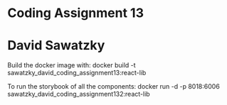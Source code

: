 # Coding Assignment 13

# David Sawatzky

Build the docker image with:
docker build -t sawatzky_david_coding_assignment13:react-lib

To run the storybook of all the components:
docker run -d -p 8018:6006 sawatzky_david_coding_assignment132:react-lib
